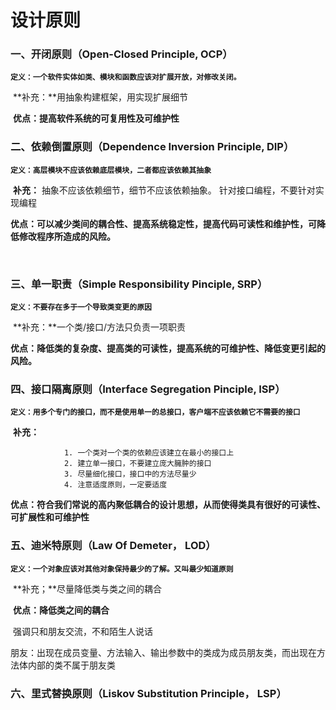 # 设计原则

### 一、开闭原则（Open-Closed Principle, 	OCP）

​		**```定义：一个软件实体如类、模块和函数应该对扩展开放，对修改关闭。```**

​		**补充：**用抽象构建框架，用实现扩展细节



​		**优点：提高软件系统的可复用性及可维护性**



### 二、依赖倒置原则（Dependence Inversion Principle,  	DIP）

​		**```定义：高层模块不应该依赖底层模块，二者都应该依赖其抽象```**

​		**补充：** 抽象不应该依赖细节，细节不应该依赖抽象。		针对接口编程，不要针对实现编程



​		**优点：可以减少类间的耦合性、提高系统稳定性，提高代码可读性和维护性，可降低修改程序所造成的风险。**

​		

### 三、单一职责（Simple Responsibility Pinciple,		SRP）

​		**```定义：不要存在多于一个导致类变更的原因```**

​		 **补充：**一个类/接口/方法只负责一项职责



​		**优点：降低类的复杂度、提高类的可读性，提高系统的可维护性、降低变更引起的风险。**

### 四、接口隔离原则（Interface Segregation Pinciple,		ISP）

​		**```定义：用多个专门的接口，而不是使用单一的总接口，客户端不应该依赖它不需要的接口```**

​		**补充：**

   				1. 一个类对一个类的依赖应该建立在最小的接口上			
   				2. 建立单一接口，不要建立庞大臃肿的接口
   				3. 尽量细化接口，接口中的方法尽量少
   				4. 注意适度原则，一定要适度



​		**优点：符合我们常说的高内聚低耦合的设计思想，从而使得类具有很好的可读性、可扩展性和可维护性**

### 五、迪米特原则（Law Of Demeter，	LOD）

​			**```定义：一个对象应该对其他对象保持最少的了解。又叫最少知道原则```**

​			**补充；**尽量降低类与类之间的耦合



​			**优点：降低类之间的耦合**

​			强调只和朋友交流，不和陌生人说话

​			朋友：出现在成员变量、方法输入、输出参数中的类成为成员朋友类，而出现在方法体内部的类不属于朋友类

### 六、里式替换原则（Liskov Substitution Principle，	LSP）

